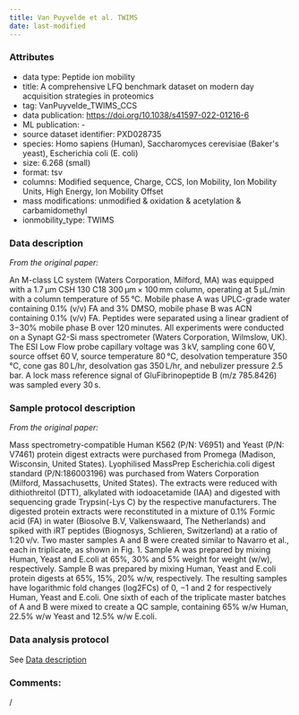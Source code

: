 ```yaml
---
title: Van Puyvelde et al. TWIMS
date: last-modified
---
```


### Attributes
- data type: Peptide ion mobility
- title: A comprehensive LFQ benchmark dataset on modern day acquisition strategies in proteomics
- tag: VanPuyvelde_TWIMS_CCS
- data publication: https://doi.org/10.1038/s41597-022-01216-6
- ML publication: -
- source dataset identifier: PXD028735
- species: Homo sapiens (Human), Saccharomyces cerevisiae (Baker's yeast), Escherichia coli (E. coli)
- size: 6.268 (small)
- format: tsv
- columns: Modified sequence, Charge, CCS, Ion Mobility, Ion Mobility Units, High Energy, Ion Mobility Offset
- mass modifications: unmodified & oxidation & acetylation & carbamidomethyl
- ionmobility_type: TWIMS

### Data description
*From the original paper:*

An M-class LC system (Waters Corporation, Milford, MA) was equipped with a 1.7 µm CSH 130 C18 300 µm ×
100 mm column, operating at 5 µL/min with a column temperature of 55 °C. Mobile phase A was UPLC-grade
water containing 0.1% (v/v) FA and 3% DMSO, mobile phase B was ACN containing 0.1% (v/v) FA. Peptides
were separated using a linear gradient of 3−30% mobile phase B over 120 minutes. All experiments were
conducted on a Synapt G2-Si mass spectrometer (Waters Corporation, Wilmslow, UK). The ESI Low Flow probe
capillary voltage was 3 kV, sampling cone 60 V, source offset 60 V, source temperature 80 °C, desolvation
temperature 350 °C, cone gas 80 L/hr, desolvation gas 350 L/hr, and nebulizer pressure 2.5 bar. A lock mass
 reference signal of GluFibrinopeptide B (m/z 785.8426) was sampled every 30 s.

### Sample protocol description
*From the original paper:*

Mass spectrometry-compatible Human K562 (P/N: V6951) and Yeast (P/N: V7461) protein digest extracts were
purchased from Promega (Madison, Wisconsin, United States). Lyophilised MassPrep Escherichia.coli digest
standard (P/N:186003196) was purchased from Waters Corporation (Milford, Massachusetts, United States).
The extracts were reduced with dithiothreitol (DTT), alkylated with iodoacetamide (IAA) and digested with
sequencing grade Trypsin(-Lys C) by the respective manufacturers. The digested protein extracts were reconstituted
in a mixture of 0.1% Formic acid (FA) in water (Biosolve B.V, Valkenswaard, The Netherlands) and spiked with iRT
peptides (Biognosys, Schlieren, Switzerland) at a ratio of 1:20 v/v. Two master samples A and B were created
similar to Navarro et al., each in triplicate, as shown in Fig. 1. Sample A was prepared by mixing Human, Yeast
and E.coli at 65%, 30% and 5% weight for weight (w/w), respectively. Sample B was prepared by mixing Human,
Yeast and E.coli protein digests at 65%, 15%, 20% w/w, respectively. The resulting samples have logarithmic
fold changes (log2FCs) of 0, −1 and 2 for respectively Human, Yeast and E.coli. One sixth of each of the
triplicate master batches of A and B were mixed to create a QC sample, containing 65% w/w Human, 22.5% w/w
Yeast and 12.5% w/w E.coli.

### Data analysis protocol
See [Data description](#data-description-1)

### Comments:
/

